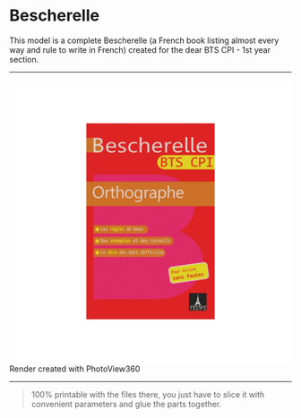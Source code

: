 # Bescherelle

This model is a complete Bescherelle (a French book listing almost every way and rule to write in French) created for the dear BTS CPI - 1st year section.

---

<img src=Bescherelle-CPI.png>
Render created with PhotoView360

---

 >100% printable with the files there, you just have to slice it with convenient parameters and glue the parts together.
